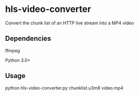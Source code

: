 # hls-video-converter
Convert the chunk list of an HTTP live stream into a MP4 video

## Dependencies
ffmpeg

Python 3.0+

## Usage
python hls-video-converter.py chunklist.u3m8 video.mp4
